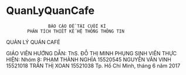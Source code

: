 # QuanLyQuanCafe
					BÁO CÁO ĐỀ TÀI CUỐI KÌ 
			PHÂN TÍCH THIẾT KẾ HỆ THỐNG THÔNG TIN 

QUẢN LÝ QUÁN CAFÉ

GIÁO VIÊN HƯỚNG DẪN: ThS. ĐỖ THỊ MINH PHỤNG
                  SINH VIÊN THỰC HIỆN:  Nhóm 8:
                                                PHẠM THÀNH NGHĨA   15520545
                                                NGUYỄN VĂN VINH      15521018
                                                TRẦN THỊ XOAN            15521038
Tp. Hồ Chí Minh, tháng 6 năm 2017

